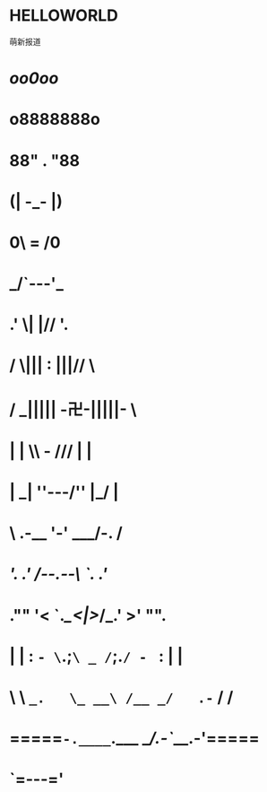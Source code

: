 # HELLOWORLD
萌新报道
#                        _oo0oo_ 
#                       o8888888o 
#                       88" . "88 
#                       (| -_- |) 
#                       0\  =  /0 
#                     ___/`---'\___ 
#                   .' \\|     |// '. 
#                  / \\|||  :  |||// \ 
#                 / _||||| -卍-|||||- \ 
#                |   | \\\  -  /// |   | 
#                | \_|  ''\---/''  |_/ | 
#                \  .-\__  '-'  ___/-. / 
#              ___'. .'  /--.--\  `. .'___ 
#           ."" '<  `.___\_<|>_/___.' >' "". 
#          | | :  `- \`.;`\ _ /`;.`/ - ` : | | 
#          \  \ `_.   \_ __\ /__ _/   .-` /  / 
#      =====`-.____`.___ \_____/___.-`___.-'===== 
#                        `=---=' 
                         
